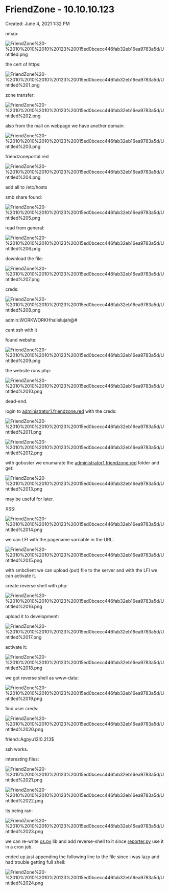 # FriendZone - 10.10.10.123

Created: June 4, 2021 1:32 PM

nmap:

![FriendZone%20-%2010%2010%2010%20123%20015ed0bcecc446fab32eb16ea9783a5d/Untitled.png](FriendZone%20-%2010%2010%2010%20123%20015ed0bcecc446fab32eb16ea9783a5d/Untitled.png)

the cert of https:

![FriendZone%20-%2010%2010%2010%20123%20015ed0bcecc446fab32eb16ea9783a5d/Untitled%201.png](FriendZone%20-%2010%2010%2010%20123%20015ed0bcecc446fab32eb16ea9783a5d/Untitled%201.png)

zone transfer:

![FriendZone%20-%2010%2010%2010%20123%20015ed0bcecc446fab32eb16ea9783a5d/Untitled%202.png](FriendZone%20-%2010%2010%2010%20123%20015ed0bcecc446fab32eb16ea9783a5d/Untitled%202.png)

also from the mail on webpage we have another domain:

![FriendZone%20-%2010%2010%2010%20123%20015ed0bcecc446fab32eb16ea9783a5d/Untitled%203.png](FriendZone%20-%2010%2010%2010%20123%20015ed0bcecc446fab32eb16ea9783a5d/Untitled%203.png)

friendzoneportal.red

![FriendZone%20-%2010%2010%2010%20123%20015ed0bcecc446fab32eb16ea9783a5d/Untitled%204.png](FriendZone%20-%2010%2010%2010%20123%20015ed0bcecc446fab32eb16ea9783a5d/Untitled%204.png)

add all to /etc/hosts

smb share found:

![FriendZone%20-%2010%2010%2010%20123%20015ed0bcecc446fab32eb16ea9783a5d/Untitled%205.png](FriendZone%20-%2010%2010%2010%20123%20015ed0bcecc446fab32eb16ea9783a5d/Untitled%205.png)

read from general:

![FriendZone%20-%2010%2010%2010%20123%20015ed0bcecc446fab32eb16ea9783a5d/Untitled%206.png](FriendZone%20-%2010%2010%2010%20123%20015ed0bcecc446fab32eb16ea9783a5d/Untitled%206.png)

download the file:

![FriendZone%20-%2010%2010%2010%20123%20015ed0bcecc446fab32eb16ea9783a5d/Untitled%207.png](FriendZone%20-%2010%2010%2010%20123%20015ed0bcecc446fab32eb16ea9783a5d/Untitled%207.png)

creds:

![FriendZone%20-%2010%2010%2010%20123%20015ed0bcecc446fab32eb16ea9783a5d/Untitled%208.png](FriendZone%20-%2010%2010%2010%20123%20015ed0bcecc446fab32eb16ea9783a5d/Untitled%208.png)

admin:WORKWORKHhallelujah@#

cant ssh with it

found website:

![FriendZone%20-%2010%2010%2010%20123%20015ed0bcecc446fab32eb16ea9783a5d/Untitled%209.png](FriendZone%20-%2010%2010%2010%20123%20015ed0bcecc446fab32eb16ea9783a5d/Untitled%209.png)

the website runs php:

![FriendZone%20-%2010%2010%2010%20123%20015ed0bcecc446fab32eb16ea9783a5d/Untitled%2010.png](FriendZone%20-%2010%2010%2010%20123%20015ed0bcecc446fab32eb16ea9783a5d/Untitled%2010.png)

dead-end.

login to [administrator1.friendzone.red](http://administrator1.friendzone.red) with the creds:

![FriendZone%20-%2010%2010%2010%20123%20015ed0bcecc446fab32eb16ea9783a5d/Untitled%2011.png](FriendZone%20-%2010%2010%2010%20123%20015ed0bcecc446fab32eb16ea9783a5d/Untitled%2011.png)

![FriendZone%20-%2010%2010%2010%20123%20015ed0bcecc446fab32eb16ea9783a5d/Untitled%2012.png](FriendZone%20-%2010%2010%2010%20123%20015ed0bcecc446fab32eb16ea9783a5d/Untitled%2012.png)

with gobuster we enumarate the [administrator1.friendzone.red](http://administrator1.friendzone.red) folder and get:

![FriendZone%20-%2010%2010%2010%20123%20015ed0bcecc446fab32eb16ea9783a5d/Untitled%2013.png](FriendZone%20-%2010%2010%2010%20123%20015ed0bcecc446fab32eb16ea9783a5d/Untitled%2013.png)

may be useful for later.

XSS:

![FriendZone%20-%2010%2010%2010%20123%20015ed0bcecc446fab32eb16ea9783a5d/Untitled%2014.png](FriendZone%20-%2010%2010%2010%20123%20015ed0bcecc446fab32eb16ea9783a5d/Untitled%2014.png)

we can LFI with the pagename varriable in the URL:

![FriendZone%20-%2010%2010%2010%20123%20015ed0bcecc446fab32eb16ea9783a5d/Untitled%2015.png](FriendZone%20-%2010%2010%2010%20123%20015ed0bcecc446fab32eb16ea9783a5d/Untitled%2015.png)

with smbclient we can upload (put) file to the server and with the LFI we can activate it.

create reverse shell with php:

![FriendZone%20-%2010%2010%2010%20123%20015ed0bcecc446fab32eb16ea9783a5d/Untitled%2016.png](FriendZone%20-%2010%2010%2010%20123%20015ed0bcecc446fab32eb16ea9783a5d/Untitled%2016.png)

upload it to development:

![FriendZone%20-%2010%2010%2010%20123%20015ed0bcecc446fab32eb16ea9783a5d/Untitled%2017.png](FriendZone%20-%2010%2010%2010%20123%20015ed0bcecc446fab32eb16ea9783a5d/Untitled%2017.png)

activate it:

![FriendZone%20-%2010%2010%2010%20123%20015ed0bcecc446fab32eb16ea9783a5d/Untitled%2018.png](FriendZone%20-%2010%2010%2010%20123%20015ed0bcecc446fab32eb16ea9783a5d/Untitled%2018.png)

we got reverse shell as www-data:

![FriendZone%20-%2010%2010%2010%20123%20015ed0bcecc446fab32eb16ea9783a5d/Untitled%2019.png](FriendZone%20-%2010%2010%2010%20123%20015ed0bcecc446fab32eb16ea9783a5d/Untitled%2019.png)

find user creds:

![FriendZone%20-%2010%2010%2010%20123%20015ed0bcecc446fab32eb16ea9783a5d/Untitled%2020.png](FriendZone%20-%2010%2010%2010%20123%20015ed0bcecc446fab32eb16ea9783a5d/Untitled%2020.png)

friend::Agpyu12!0.213$

ssh works.

interesting files:

![FriendZone%20-%2010%2010%2010%20123%20015ed0bcecc446fab32eb16ea9783a5d/Untitled%2021.png](FriendZone%20-%2010%2010%2010%20123%20015ed0bcecc446fab32eb16ea9783a5d/Untitled%2021.png)

![FriendZone%20-%2010%2010%2010%20123%20015ed0bcecc446fab32eb16ea9783a5d/Untitled%2022.png](FriendZone%20-%2010%2010%2010%20123%20015ed0bcecc446fab32eb16ea9783a5d/Untitled%2022.png)

its being ran: 

![FriendZone%20-%2010%2010%2010%20123%20015ed0bcecc446fab32eb16ea9783a5d/Untitled%2023.png](FriendZone%20-%2010%2010%2010%20123%20015ed0bcecc446fab32eb16ea9783a5d/Untitled%2023.png)

we can re-write [os.py](http://os.py) lib and add reverse-shell to it since [reporter.py](http://reporter.py) use it in a cron job.

ended up just appending the following line to the file since i was lazy and had trouble getting full shell:

![FriendZone%20-%2010%2010%2010%20123%20015ed0bcecc446fab32eb16ea9783a5d/Untitled%2024.png](FriendZone%20-%2010%2010%2010%20123%20015ed0bcecc446fab32eb16ea9783a5d/Untitled%2024.png)